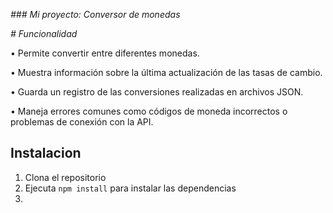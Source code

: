 <em> ### Mi proyecto: Conversor de monedas </em>


<em> # Funcionalidad </em>

•	Permite convertir entre diferentes monedas.

•	Muestra información sobre la última actualización de las tasas de cambio.

•	Guarda un registro de las conversiones realizadas en archivos JSON.

•	Maneja errores comunes como códigos de moneda incorrectos o problemas de conexión con la API.

## Instalacion

1. Clona el repositorio
2. Ejecuta `npm install` para instalar las dependencias
3. 

